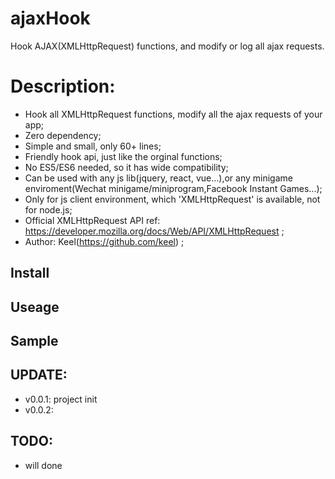 # ajaxHook
Hook AJAX(XMLHttpRequest) functions, and modify or log all ajax requests.

# Description:
* Hook all XMLHttpRequest functions, modify all the ajax requests of your app;
* Zero dependency;
* Simple and small, only 60+ lines;
* Friendly hook api, just like the orginal functions;
* No ES5/ES6 needed, so it has wide compatibility;
* Can be used with any js lib(jquery, react, vue...),or any minigame enviroment(Wechat minigame/miniprogram,Facebook Instant Games...);
* Only for js client environment, which 'XMLHttpRequest' is available, not for node.js;
* Official XMLHttpRequest API ref: https://developer.mozilla.org/docs/Web/API/XMLHttpRequest ;
* Author: Keel(https://github.com/keel) ;

## Install


## Useage


## Sample



## UPDATE:
* v0.0.1: project init
* v0.0.2:

## TODO:
* will done
